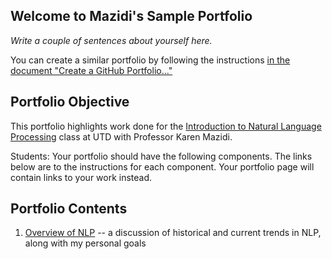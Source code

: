 ## Welcome to Mazidi's Sample Portfolio

*Write a couple of sentences about yourself here.*

You can create a similar portfolio by following the instructions [in the document "Create a GitHub Portfolio..."](https://github.com/kjmazidi/Sample_Portfolio/blob/gh-pages/Create%20a%20GitHub%20Portfolio%20for%20Class%20Work.pdf)

## Portfolio Objective

This portfolio highlights work done for the [Introduction to Natural Language Processing](https://github.com/kjmazidi/NLP/blob/gh-pages/index.md) class at UTD with Professor Karen Mazidi. 

Students: Your portfolio should have the following components. The links below are to the instructions for each component. Your portfolio page will contain links to your work instead. 

## Portfolio Contents

1. [Overview of NLP](https://github.com/kjmazidi/NLP/blob/master/Portfolio%20Instructions/Portfolio%20Component%201.pdf) -- a discussion of historical and current trends in NLP, along with my personal goals


